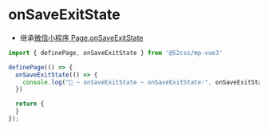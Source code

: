 # onSaveExitState

* 继承[微信小程序 Page.onSaveExitState](https://developers.weixin.qq.com/miniprogram/dev/reference/api/Page.html#onSaveExitState)

```ts
import { definePage, onSaveExitState } from '@52css/mp-vue3'

definePage(() => {
  onSaveExitState(() => {
    console.log("🚀 ~ onSaveExitState ~ onSaveExitState:", onSaveExitState)
  })

  return {
  }
});
```